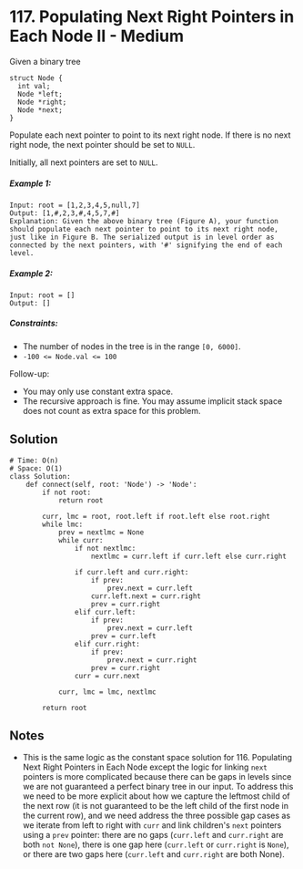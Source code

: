 # 117. Populating Next Right Pointers in Each Node II - Medium

Given a binary tree

```
struct Node {
  int val;
  Node *left;
  Node *right;
  Node *next;
}
```

Populate each next pointer to point to its next right node. If there is no next right node, the next pointer should be set to `NULL`.

Initially, all next pointers are set to `NULL`.

##### Example 1:

```
Input: root = [1,2,3,4,5,null,7]
Output: [1,#,2,3,#,4,5,7,#]
Explanation: Given the above binary tree (Figure A), your function should populate each next pointer to point to its next right node, just like in Figure B. The serialized output is in level order as connected by the next pointers, with '#' signifying the end of each level.
```

##### Example 2:

```
Input: root = []
Output: []
```

##### Constraints:

- The number of nodes in the tree is in the range `[0, 6000]`.
- `-100 <= Node.val <= 100`

Follow-up:
- You may only use constant extra space.
- The recursive approach is fine. You may assume implicit stack space does not count as extra space for this problem.


## Solution

```
# Time: O(n)
# Space: O(1)
class Solution:
    def connect(self, root: 'Node') -> 'Node':
        if not root:
            return root
        
        curr, lmc = root, root.left if root.left else root.right
        while lmc:
            prev = nextlmc = None
            while curr:
                if not nextlmc:
                    nextlmc = curr.left if curr.left else curr.right
                    
                if curr.left and curr.right:
                    if prev:
                        prev.next = curr.left
                    curr.left.next = curr.right
                    prev = curr.right
                elif curr.left:
                    if prev:
                        prev.next = curr.left
                    prev = curr.left
                elif curr.right:
                    if prev:
                        prev.next = curr.right
                    prev = curr.right
                curr = curr.next
                
            curr, lmc = lmc, nextlmc
            
        return root
```

## Notes
- This is the same logic as the constant space solution for 116. Populating Next Right Pointers in Each Node except the logic for linking `next` pointers is more complicated because there can be gaps in levels since we are not guaranteed a perfect binary tree in our input. To address this we need to be more explicit about how we capture the leftmost child of the next row (it is not guaranteed to be the left child of the first node in the current row), and we need address the three possible gap cases as we iterate from left to right with `curr` and link children's `next` pointers using a `prev` pointer: there are no gaps (`curr.left` and `curr.right` are both `not None`), there is one gap here (`curr.left` or `curr.right` is `None`), or there are two gaps here (`curr.left` and `curr.right` are both None).